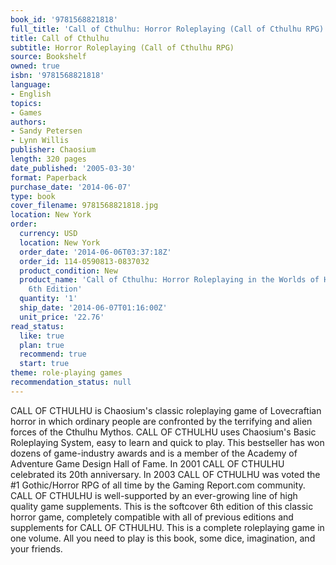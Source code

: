 ```yaml
---
book_id: '9781568821818'
full_title: 'Call of Cthulhu: Horror Roleplaying (Call of Cthulhu RPG)'
title: Call of Cthulhu
subtitle: Horror Roleplaying (Call of Cthulhu RPG)
source: Bookshelf
owned: true
isbn: '9781568821818'
language:
- English
topics:
- Games
authors:
- Sandy Petersen
- Lynn Willis
publisher: Chaosium
length: 320 pages
date_published: '2005-03-30'
format: Paperback
purchase_date: '2014-06-07'
type: book
cover_filename: 9781568821818.jpg
location: New York
order:
  currency: USD
  location: New York
  order_date: '2014-06-06T03:37:18Z'
  order_id: 114-0590813-0837032
  product_condition: New
  product_name: 'Call of Cthulhu: Horror Roleplaying in the Worlds of H. P. Lovecraft,
    6th Edition'
  quantity: '1'
  ship_date: '2014-06-07T01:16:00Z'
  unit_price: '22.76'
read_status:
  like: true
  plan: true
  recommend: true
  start: true
theme: role-playing games
recommendation_status: null
---
```

CALL OF CTHULHU is Chaosium's classic roleplaying game of Lovecraftian horror in which ordinary people are confronted by the terrifying and alien forces of the Cthulhu Mythos. CALL OF CTHULHU uses Chaosium's Basic Roleplaying System, easy to learn and quick to play. This bestseller has won dozens of game-industry awards and is a member of the Academy of Adventure Game Design Hall of Fame. In 2001 CALL OF CTHULHU celebrated its 20th anniversary. In 2003 CALL OF CTHULHU was voted the #1 Gothic/Horror RPG of all time by the Gaming Report.com community. CALL OF CTHULHU is well-supported by an ever-growing line of high quality game supplements. This is the softcover 6th edition of this classic horror game, completely compatible with all of previous editions and supplements for CALL OF CTHULHU. This is a complete roleplaying game in one volume. All you need to play is this book, some dice, imagination, and your friends.

